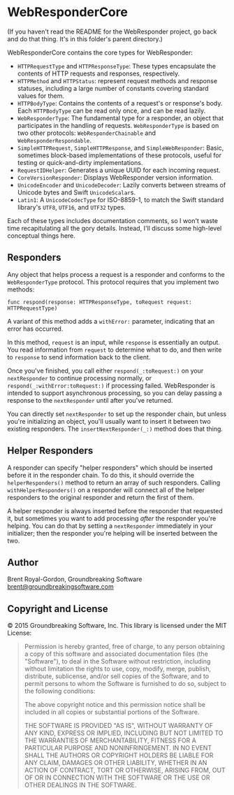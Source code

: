 WebResponderCore
=============

(If you haven't read the README for the WebResponder project, go back and do that 
thing. It's in this folder's parent directory.)

WebResponderCore contains the core types for WebResponder:

* `HTTPRequestType` and `HTTPResponseType`: These types encapsulate the contents 
   of HTTP requests and responses, respectively.
* `HTTPMethod` and `HTTPStatus`: represent request methods and response statuses,
   including a large number of constants covering standard values for them.
* `HTTPBodyType`: Contains the contents of a request's or response's body. Each 
  `HTTPBodyType` can be read only once, and can be read lazily.
* `WebResponderType`: The fundamental type for a responder, an object that 
   participates in the handling of requests. `WebResponderType` is based on 
   two other protocols: `WebResponderChainable` and 
   `WebResponderRespondable`.
* `SimpleHTTPRequest`, `SimpleHTTPResponse`, and `SimpleWebResponder`: Basic, 
   sometimes block-based implementations of these protocols, useful for testing or 
   quick-and-dirty implementations.
* `RequestIDHelper`: Generates a unique UUID for each incoming request.
* `CoreVersionResponder`: Displays WebResponder version information.
* `UnicodeEncoder` and `UnicodeDecoder`: Lazily converts between streams of 
  Unicode bytes and Swift `UnicodeScalar`s.
* `Latin1`: A `UnicodeCodecType` for ISO-8859-1, to match the Swift standard 
  library's `UTF8`, `UTF16`, and `UTF32` types.

Each of these types includes documentation comments, so I won't waste time 
recapitulating all the gory details. Instead, I'll discuss some high-level 
conceptual things here.

Responders
--------

Any object that helps process a request is a responder and conforms to the 
`WebResponderType` protocol. This protocol requires that you implement two methods:

    func respond(response: HTTPResponseType, toRequest request: HTTPRequestType)

A variant of this method adds a `withError:` parameter, indicating that an error 
has occurred.

In this method, `request` is an input, while `response` is essentially an output. 
You read information from `request` to determine what to do, and then write to 
`response` to send information back to the client.

Once you've finished, you call either `respond(_:toRequest:)` on your 
`nextResponder` to continue processing normally, or 
`respond(_:withError:toRequest:)` if processing failed. WebResponder is intended to
support asynchronous processing, so you can delay passing a response to the 
`nextResponder` until after you've returned.

You can directly set `nextResponder` to set up the responder chain, but unless 
you're initializing an object, you'll usually want to insert it between two existing
responders. The `insertNextResponder(_:)` method does that thing.

Helper Responders
-------------

A responder can specify "helper responders" which should be inserted before it in 
the responder chain. To do this, it should override the `helperResponders()` method 
to return an array of such responders. Calling `withHelperResponders()` on a 
responder will connect all of the helper responders to the original responder and 
return the first of them.

A helper responder is always inserted before the responder that requested it, but 
sometimes you want to add processing *after* the responder you're helping. You 
can do that by setting a `nextResponder` immediately in your initializer; then the 
responder you're helping will be inserted between the two.

Author
-----

Brent Royal-Gordon, Groundbreaking Software <brent@groundbreakingsoftware.com>

Copyright and License
---------------

© 2015 Groundbreaking Software, Inc. This library is licensed under the MIT 
License:

> Permission is hereby granted, free of charge, to any person obtaining a copy of this software and associated documentation files (the "Software"), to deal in the Software without restriction, including without limitation the rights to use, copy, modify, merge, publish, distribute, sublicense, and/or sell copies of the Software, and to permit persons to whom the Software is furnished to do so, subject to the following conditions:
> 
> The above copyright notice and this permission notice shall be included in all copies or substantial portions of the Software.
> 
> THE SOFTWARE IS PROVIDED "AS IS", WITHOUT WARRANTY OF ANY KIND, EXPRESS OR IMPLIED, INCLUDING BUT NOT LIMITED TO THE WARRANTIES OF MERCHANTABILITY, FITNESS FOR A PARTICULAR PURPOSE AND NONINFRINGEMENT. IN NO EVENT SHALL THE AUTHORS OR COPYRIGHT HOLDERS BE LIABLE FOR ANY CLAIM, DAMAGES OR OTHER LIABILITY, WHETHER IN AN ACTION OF CONTRACT, TORT OR OTHERWISE, ARISING FROM, OUT OF OR IN CONNECTION WITH THE SOFTWARE OR THE USE OR OTHER DEALINGS IN THE SOFTWARE.

